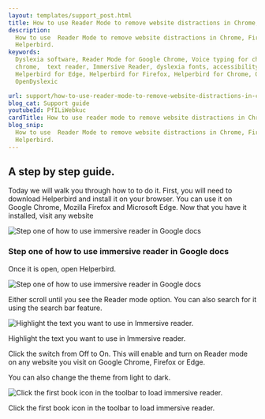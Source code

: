 ```yaml
---
layout: templates/support_post.html
title: How to use Reader Mode to remove website distractions in Chrome, Firefox & Edge
description:
  How to use  Reader Mode to remove website distractions in Chrome, Firefox & Edge extension. By
  Helperbird.
keywords:
  Dyslexia software, Reader Mode for Google Chrome, Voice typing for chrome, Text to speech for
  chrome,  text reader, Immersive Reader, dyslexia fonts, accessibility software, dyslexia software,
  Helperbird for Edge, Helperbird for Firefox, Helperbird for Chrome, Opendyslexic for Chrome,
  OpenDyslexic

url: support/how-to-use-reader-mode-to-remove-website-distractions-in-chrome-firefox-edge/
blog_cat: Support guide
youtubeId: PfILiWebkuc
cardTitle: How to use reader mode to remove website distractions in Chrome, Firefox & Edge
blog_snip:
  How to use  Reader Mode to remove website distractions in Chrome, Firefox & Edge extension. By
  Helperbird.
---
```


## A step by step guide.

Today we will walk you through how to to do it. First, you will need to download Helperbird and
install it on your browser. You can use it on Google Chrome, Mozilla Firefox and Microsoft Edge. Now
that you have it installed, visit any website

![Step one of how to use immersive reader in Google docs](/assets/images/guide/readermode/visit-website.png)

### Step one of how to use immersive reader in Google docs

Once it is open, open Helperbird.

![Step one of how to use immersive reader in Google docs](/assets/images/guide/readermode/open-the-helperbird-extension.png)

Either scroll until you see the Reader mode option. You can also search for it using the search bar
feature.

![Highlight the text you want to use in Immersive reader.](/assets/images/guide/readermode/turn-it-on.png)

Highlight the text you want to use in Immersive reader.

Click the switch from Off to On. This will enable and turn on Reader mode on any website you visit
on Google Chrome, Firefox or Edge.

You can also change the theme from light to dark.

![Click the first book icon in the toolbar to load immersive reader.](/assets/images/guide/readermode/you-can-also-change-the-theme.png)

Click the first book icon in the toolbar to load immersive reader.
